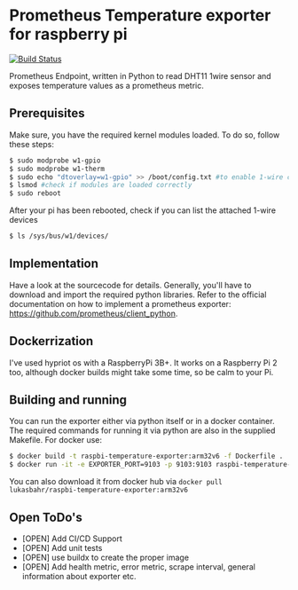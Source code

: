# Prometheus Temperature exporter for raspberry pi 

[![Build Status](https://ci.devopoly.de/api/badges/lukibahr/raspbi-temperature-exporter/status.svg)](https://ci.devopoly.de/lukibahr/raspbi-temperature-exporter)

Prometheus Endpoint, written in Python to read DHT11 1wire sensor and exposes temperature values as a prometheus metric.

## Prerequisites

Make sure, you have the required kernel modules loaded. To do so, follow these steps:

```bash
$ sudo modprobe w1-gpio
$ sudo modprobe w1-therm 
$ sudo echo "dtoverlay=w1-gpio" >> /boot/config.txt #to enable 1-wire config and persist after reboot
$ lsmod #check if modules are loaded correctly
$ sudo reboot
```

After your pi has been rebooted, check if you can list the attached 1-wire devices

```bash
$ ls /sys/bus/w1/devices/
```

## Implementation

Have a look at the sourcecode for details. Generally, you'll have to download and import the required python libraries.
Refer to the official documentation on how to implement a prometheus exporter: https://github.com/prometheus/client_python.

## Dockerrization

I've used hypriot os with a RaspberryPi 3B+. It works on a Raspberry Pi 2 too, although docker builds might take some time, so be calm to your Pi.

## Building and running

You can run the exporter either via python itself or in a docker container. The required commands for running it via python are 
also in the supplied Makefile. For docker use:

```bash
$ docker build -t raspbi-temperature-exporter:arm32v6 -f Dockerfile .
$ docker run -it -e EXPORTER_PORT=9103 -p 9103:9103 raspbi-temperature-exporter:arm32v6
```

You can also download it from docker hub via `docker pull lukasbahr/raspbi-temperature-exporter:arm32v6`

## Open ToDo's

- [OPEN] Add CI/CD Support
- [OPEN] Add unit tests
- [OPEN] use buildx to create the proper image
- [OPEN] Add health metric, error metric, scrape interval, general information about exporter etc.